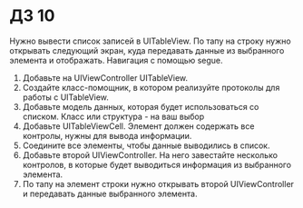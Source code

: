 #  ДЗ 10

Нужно вывести список записей в UITableView. 
По тапу на строку нужно открывать следующий экран, куда передавать данные из выбранного элемента и отображать. 
Навигация с помощью segue.

1. Добавьте на UIViewController UITableView.
2. Создайте класс-помощник, в котором реализуйте протоколы для работы с UITableView.
3. Добавьте модель данных, которая будет использоваться со списком. Класс или структура - на ваш выбор
4. Добавьте UITableViewCell. Элемент должен содержать все контролы, нужны для вывода информации.
5. Соедините все элементы, чтобы данные выводились в список.
6. Добавьте второй UIViewController. На него завестайте несколько контролов, в которые будет выводиться информация из выбранного элемента.
7. По тапу на элемент строки нужно открывать второй UIViewController и передавать данные выбранного элемента.
